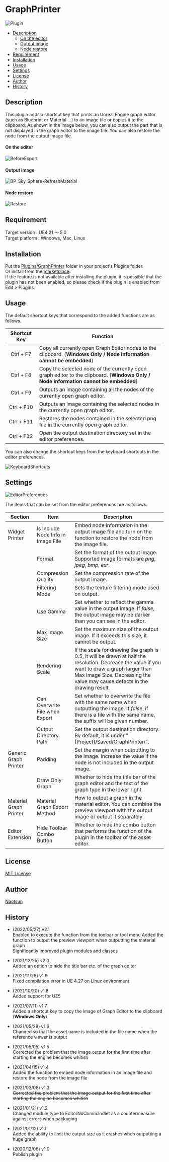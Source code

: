 # GraphPrinter

![Plugin](https://user-images.githubusercontent.com/51815450/170719311-8dd70514-ef6b-4649-82bd-6be9232ae16e.PNG)

<!--ts-->
   * [Description](#Description)
      * [On the editor](#on-the-editor)
      * [Output image](#output-image)
      * [Node restore](#node-restore)
   * [Requirement](#Requirement)
   * [Installation](#Installation)
   * [Usage](#Usage)
   * [Settings](#Settings)
   * [License](#License)
   * [Author](#Author)
   * [History](#History)
<!--te-->

## Description

This plugin adds a shortcut key that prints an Unreal Engine graph editor (such as Blueprint or Material ...) to an image file or copies it to the clipboard.
As shown in the image below, you can also output the part that is not displayed in the graph editor to the image file.
You can also restore the node from the output image file.  

#### On the editor
![BeforeExport](https://user-images.githubusercontent.com/51815450/170719166-b02a5526-d052-404c-bb13-d888ad7c080f.PNG)

#### Output image
![BP_Sky_Sphere-RefreshMaterial](https://user-images.githubusercontent.com/51815450/170719253-f5365b35-e86c-4b1a-ac0a-7b3f425c050f.png)

#### Node restore  
![Restore](https://user-images.githubusercontent.com/51815450/170719064-ed8ef47a-85c5-47b0-b243-951fe4e3e212.gif)

## Requirement

Target version : UE4.21 ～ 5.0  
Target platform : Windows, Mac, Linux 

## Installation

Put the [Plugins/GraphPrinter](https://github.com/Naotsun19B/GraphPrinter) folder in your project's Plugins folder.  
Or install from the [marketplace](https://www.unrealengine.com/marketplace/en/product/graph-printer).  
If the feature is not available after installing the plugin, it is possible that the plugin has not been enabled, so please check if the plugin is enabled from Edit > Plugins.

## Usage

The default shortcut keys that correspond to the added functions are as follows.

| **Shortcut Key**　 | 　**Function**                                                                                                           　    　       |
|:-----------------:|--------------------------------------------------------------------------------------------------------------------------------------|
|     Ctrl + F7     | Copy all currently open Graph Editor nodes to the clipboard. (**Windows Only / Node information cannot be embedded**)                |
|     Ctrl + F8     | Copy the selected node of the currently open graph editor to the clipboard. (**Windows Only / Node information cannot be embedded**) |
|     Ctrl + F9     | Outputs an image containing all the nodes of the currently open graph editor.                                                        |
|    Ctrl + F10     | Outputs an image containing the selected nodes in the currently open graph editor.                                                   |
|    Ctrl + F11     | Restores the nodes contained in the selected png file in the currently open graph editor.                                            |
|    Ctrl + F12     | Open the output destination directory set in the editor preferences.                                                                 |

You can also change the shortcut keys from the keyboard shortcuts in the editor preferences.

![KeyboardShortcuts](https://user-images.githubusercontent.com/51815450/170719363-f04a65c2-d08d-4cef-bc92-80d6703d450b.PNG)

## Settings

![EditorPreferences](https://user-images.githubusercontent.com/51815450/170719402-052f2f9e-91f3-41ab-9868-5e03bdfc4b31.PNG)

The items that can be set from the editor preferences are as follows.

| **Section**            | **Item**                           | **Description**                                                                                                                                                                                                              |
|------------------------|------------------------------------|------------------------------------------------------------------------------------------------------------------------------------------------------------------------------------------------------------------------------|
| Widget Printer         | Is Include Node Info in Image File | Embed node information in the output image file and turn on the function to restore the node from the image file.                                                                                                            |
|                        | Format                             | Set the format of the output image. Supported image formats are *png*, *jpeg*, *bmp*, *exr*.                                                                                                                                 |
|                        | Compression Quality                | Set the compression rate of the output image.                                                                                                                                                                                |
|                        | Filtering Mode                     | Sets the texture filtering mode used on output.                                                                                                                                                                              |
|                        | Use Gamma                          | Set whether to reflect the gamma value in the output image. If *false*, the output image may be darker than you can see in the editor.                                                                                       |
|                        | Max Image Size                     | Set the maximum size of the output image. If it exceeds this size, it cannot be output.                                                                                                                                      |
|                        | Rendering Scale                    | If the scale for drawing the graph is 0.5, it will be drawn at half the resolution. Decrease the value if you want to draw a graph larger than Max Image Size. Decreasing the value may cause defects in the drawing result. |
|                        | Can Overwrite File when Export     | Set whether to overwrite the file with the same name when outputting the image. If *false*, if there is a file with the same name, the suffix will be given number.                                                          |
|                        | Output Directory Path              | Set the output destination directory. By default, it is under "[Project]/Saved/GraphPrinter/".                                                                                                                               |
| Generic Graph Printer  | Padding                            | Set the margin when outputting to the image. Increase the value if the node is not included in the output image.                                                                                                             |
|                        | Draw Only Graph                    | Whether to hide the title bar of the graph editor and the text of the graph type in the lower right.                                                                                                                         |
| Material Graph Printer | Material Graph Export Method       | How to output a graph in the material editor. You can combine the preview viewport with the output image or output it separately.                                                                                            |
| Editor Extension       | Hide Toolbar Combo Button          | Whether to hide the combo button that performs the function of the plugin in the toolbar of the asset editor.                                                                                                                |

## License

[MIT License](https://en.wikipedia.org/wiki/MIT_License)

## Author

[Naotsun](https://twitter.com/Naotsun_UE)

## History  

- (2022/05/27) v2.1   
  Enabled to execute the function from the toolbar or tool menu
  Added the function to output the preview viewport when outputting the material graph  
  Significantly improved plugin modules and classes

- (2021/12/25) v2.0   
  Added an option to hide the title bar etc. of the graph editor

- (2021/11/28) v1.9   
  Fixed compilation error in UE 4.27 on Linux environment

- (2021/10/20) v1.8   
  Added support for UE5  

- (2021/07/11) v1.7   
  Added a shortcut key to copy the image of Graph Editor to the clipboard (**Windows Only**)  

- (2021/05/28) v1.6   
  Changed so that the asset name is included in the file name when the reference viewer is output

- (2021/05/05) v1.5   
  Corrected the problem that the image output for the first time after starting the engine becomes whitish

- (2021/04/15) v1.4   
  Added the function to embed node information in an image file and restore the node from the image file

- (2021/03/08) v1.3   
  ~~Corrected the problem that the image output for the first time after starting the engine becomes whitish~~

- (2021/01/21) v1.2   
  Changed module type to EditorNoCommandlet as a countermeasure against errors when packaging

- (2021/01/12) v1.1   
  Added the ability to limit the output size as it crashes when outputting a huge graph

- (2020/12/06) v1.0   
  Publish plugin
